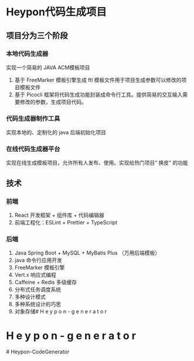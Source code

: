 # Heypon代码生成项目

## 项目分为三个阶段

### 本地代码生成器

实现一个简易的 JAVA ACM模板项目
1. 基于 FreeMarker 模板引擎生成 ftl 模板文件用于项目生成参数可以修改的项目模板文件
2. 基于 Picocli 框架将代码生成功能封装成命令行工具。提供简易的交互输入需要修改的参数，生成项目代码。

### 代码生成器制作工具

实现本地的、定制化的 java 后端初始化项目

### 在线代码生成器平台

实现在线生成模板项目，允许所有人发布、使用。实现给热门项目“ 换皮” 的功能

## 技术

### 前端

1. React 开发框架 + 组件库 + 代码编辑器
2. 前端工程化：ESLint + Prettier + TypeScript

### 后端

1. Java Spring Boot + MySQL + MyBatis Plus （万用后端模板）
2. java 命令行应用开发
3. FreeMarker 模板引擎
4. Vert.x 响应式编程
5. Caffeine + Redis 多级缓存
6. 分布式任务调度系统
7. 多种设计模式
8. 多种系统设计的巧思
9. 对象存储#   H e y p o n - g e n e r a t o r

#   H e y p o n - g e n e r a t o r 
 
 #   H e y p o n - C o d e G e n e r a t o r  
 